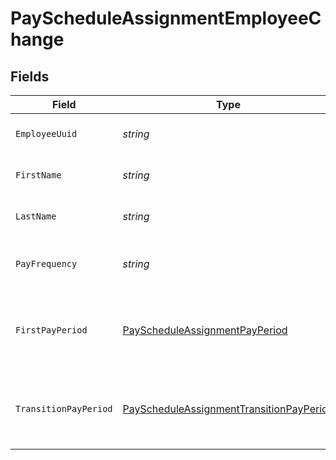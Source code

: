 # PayScheduleAssignmentEmployeeChange


## Fields

| Field                                                                                                           | Type                                                                                                            | Required                                                                                                        | Description                                                                                                     |
| --------------------------------------------------------------------------------------------------------------- | --------------------------------------------------------------------------------------------------------------- | --------------------------------------------------------------------------------------------------------------- | --------------------------------------------------------------------------------------------------------------- |
| `EmployeeUuid`                                                                                                  | *string*                                                                                                        | :heavy_minus_sign:                                                                                              | The UUID of the employee.                                                                                       |
| `FirstName`                                                                                                     | *string*                                                                                                        | :heavy_minus_sign:                                                                                              | The employee's first name.                                                                                      |
| `LastName`                                                                                                      | *string*                                                                                                        | :heavy_minus_sign:                                                                                              | The employee's last name.                                                                                       |
| `PayFrequency`                                                                                                  | *string*                                                                                                        | :heavy_minus_sign:                                                                                              | New pay schedule frequency and name.                                                                            |
| `FirstPayPeriod`                                                                                                | [PayScheduleAssignmentPayPeriod](../../Models/Components/PayScheduleAssignmentPayPeriod.md)                     | :heavy_minus_sign:                                                                                              | Pay schedule assignment first pay period information.                                                           |
| `TransitionPayPeriod`                                                                                           | [PayScheduleAssignmentTransitionPayPeriod](../../Models/Components/PayScheduleAssignmentTransitionPayPeriod.md) | :heavy_minus_sign:                                                                                              | Pay schedule assignment transition pay period information.                                                      |